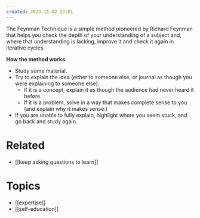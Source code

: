 ```yaml
---
created: 2023-11-02 23:01
---
```


The Feynman Technique is a simple method pioneered by Richard Feynman that helps you check the depth of your understanding of a subject and, where that understanding is lacking, improve it and check it again in iterative cycles.

**How the method works**

- Study some material.
- Try to explain the idea (either to someone else, or journal as though you were explaining to someone else).
	- If it is a concept, explain it as though the audience had never heard it before.
	- If it is a problem, solve in a way that makes complete sense to you (and explain why it makes sense.)
- If you are unable to fully explain, highlight where you seem stuck, and go back and study again.

# Related

- [[keep asking questions to learn]]
# Topics

- [[expertise]]
- [[self-education]]